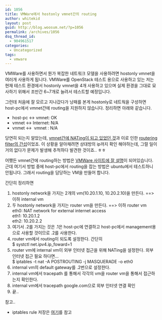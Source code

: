 ```yaml
---
id: 1056
title: VMWare에서 hostonly vmnet간의 routing
author: whitekid
layout: post
guid: http://blog.woosum.net/?p=1056
permalink: /archives/1056
dsq_thread_id:
  - 904961517
categories:
  - Uncategorized
tags:
  - vmware
---
```

VMWare를 사용하면서 뭔가 복잡한 네트워크 모델을 사용하려면 hostonly vmnet을 여러개 사용하게 됩니다. VMWare를 OpenStack 테스트 용으로 사용하고 있는 저는 현재 테스트 환경에서 hostonly vmnet을 4개 사용하고 있으며 실제 환경을 그대로 묘사하기 위해서 조만간 6~7개로 늘려서 테스트할 예정입니다.

그런데 처음에 잘 모르고 지나갔다가 낭패를 본게 hostonly로 네트웍을 구성하면 host-pc에서 vmnet간에 routing을 지원하지 않습니다. 정리하면 아래와 같습니다.

  * host-pc <-> vmnet: OK
  * vmnet <-> Internet: N/A
  * vnmet <->  vmnet : N/A

당연히 되는지 알았는데, [vmnet간에 NATing이 되고 있었던 것][1]과 이로 인한 [routering filter의 간섭][2]이었죠. 이 상황을 알아채려면 상대방의 ip까지 확인 해야하는데, 그럴 일이 거의 없다가 문제가 발생해 추척하다 발견한 것이죠.. ㅎㅎ

어쨌든 vmnet간에 routing하는 방법은 [VMWare 사이트에 잘 설명][3]이 되어있습니다. 근데 여기서 방법 중에 host-pc에서 routing을 잡는 방법은 ubuntu에서 테스트하니 안됩니다. 그래서 routing을 담당하는 VM을 만들어 합니다.

간단히 정리하면

  1. hostonly network을 가지는 2개의 vm(10.20.1.10, 10.20.2.10)을 만든다. ==> 이하 internal vm
  2. 두 hostonly network을 가지는 router vm을 만든다. ==> 이하 router vm  
    eth0: NAT network for external internet access  
    eth1: 10.20.1.2  
    eth2: 10.20.2.2
  3. 여기서 .2를 가지는 것은 .1은 host-pc에 연결하고 host-pc에서 management용으로 사용할 것이므로 .2를 사용한다.
  4. router vm에서 routing이 되도록 설정한다. 간단히  
    $ systctl net.ipv4.ip_foward=1
  5. router vm에 internal vm이 외부 인터넷 접근을 위해 NATing을 설정한다. 외부 인터넷 접근 필요 하다면...  
    $ iptables -t nat -A POSTROUTING -j MASQUERADE -o eth0
  6. internal vm의 default gateway를 .2번으로 설정한다.
  7. internal vm에서 tracepath <ip>를 통해서 각각의 vm을 router vm을 통해서 접근하는지 확인한다.
  8. internal vm에서 tracepath google.com으로 외부 인터넷 연결 확인
  9. 끝..

참고..

  * iptables rule 저장은 [여기][4]를 참고

 [1]: /archives/1010
 [2]: /archives/997
 [3]: http://www.vmware.com/support/ws5/doc/ws_net_advanced_2hostonly_routing.html
 [4]: http://wiki.woosum.net/iptables#A.2BrjDQwA-